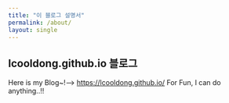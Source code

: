 ```yaml
---
title: "이 블로그 설명서"
permalink: /about/
layout: single
---
```


## lcooldong.github.io 블로그

Here is my Blog~!--> <https://lcooldong.github.io/>
For Fun, I can do anything..!! 
